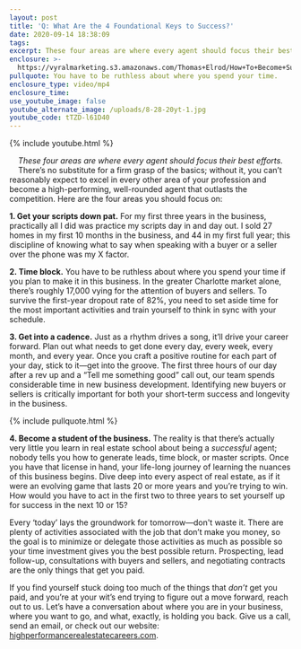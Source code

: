 ```yaml
---
layout: post
title: 'Q: What Are the 4 Foundational Keys to Success?'
date: 2020-09-14 18:38:09
tags:
excerpt: These four areas are where every agent should focus their best efforts.
enclosure: >-
  https://vyralmarketing.s3.amazonaws.com/Thomas+Elrod/How+To+Become+Successful+In+Real+Estate+-+Charlotte+Real+Estate+Agent.mp4
pullquote: You have to be ruthless about where you spend your time.
enclosure_type: video/mp4
enclosure_time:
use_youtube_image: false
youtube_alternate_image: /uploads/8-28-20yt-1.jpg
youtube_code: tTZD-l61D40
---
```


{% include youtube.html %}

<center><em>These four areas are where every agent should focus their best efforts. </em></center>
&nbsp;
&nbsp;
There’s no substitute for a firm grasp of the basics; without it, you can’t reasonably expect to excel in every other area of your profession and become a high-performing, well-rounded agent that outlasts the competition. Here are the four areas you should focus on:&nbsp;

**1\. Get your scripts down pat.** For my first three years in the business, practically all I did was practice my scripts day in and day out. I sold 27 homes in my first 10 months in the business, and 44 in my first full year; this discipline of knowing what to say when speaking with a buyer or a seller over the phone was my X factor.&nbsp;

**2\. Time block.** You have to be ruthless about where you spend your time if you plan to make it in this business. In the greater Charlotte market alone, there’s roughly 17,000 vying for the attention of buyers and sellers. To survive the first-year dropout rate of 82%, you need to set aside time for the most important activities and train yourself to think in sync with your schedule.&nbsp;

**3\. Get into a cadence.** Just as a rhythm drives a song, it’ll drive your career forward. Plan out what needs to get done every day, every week, every month, and every year. Once you craft a positive routine for each part of your day, stick to it—get into the groove. The first three hours of our day after a rev up and a “Tell me something good” call out, our team spends considerable time in new business development. Identifying new buyers or sellers is critically important for both your short-term success and longevity in the business.&nbsp;

{% include pullquote.html %}

**4\. Become a student of the business.** The reality is that there’s actually very little you learn in real estate school about being a *successful* agent; nobody tells you how to generate leads, time block, or master scripts. Once you have that license in hand, your life-long journey of learning the nuances of this business begins. Dive deep into every aspect of real estate, as if it were an evolving game that lasts 20 or more years and you’re trying to win. How would you have to act in the first two to three years to set yourself up for success in the next 10 or 15?&nbsp;

Every ‘today’ lays the groundwork for tomorrow—don't waste it. There are plenty of activities associated with the job that don’t make you money, so the goal is to minimize or delegate those activities as much as possible so your time investment gives you the best possible return. Prospecting, lead follow-up, consultations with buyers and sellers, and negotiating contracts are the only things that get you paid.&nbsp;

If you find yourself stuck doing too much of the things that *don’t* get you paid, and you’re at your wit’s end trying to figure out a move forward, reach out to us. Let’s have a conversation about where you are in your business, where you want to go, and what, exactly, is holding you back. Give us a call, send an email, or check out our website: [highperformancerealestatecareers.com](https://highperformancerealestate.com/careers/).

&nbsp;